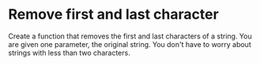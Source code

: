 # Remove first and last character
Create a function that removes the first and last characters of a string. You are given one parameter, the original string. You don't have to worry about strings with less than two characters. 

